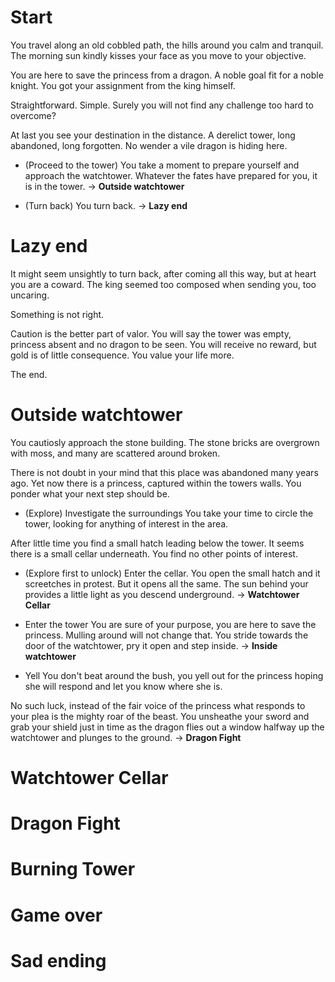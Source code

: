 # Start
You travel along an old cobbled path, the hills around you calm and tranquil. The morning sun kindly kisses your face as you move to your objective.

You are here to save the princess from a dragon. A noble goal fit for a noble knight. You got your assignment from the king himself.

Straightforward. Simple. Surely you will not find any challenge too hard to overcome? 

At last you see your destination in the distance. A derelict tower, long abandoned, long forgotten. No wender a vile dragon is hiding here.

- (Proceed to the tower)
You take a moment to prepare yourself and approach the watchtower. Whatever the fates have prepared for you, it is in the tower.
-> **Outside watchtower**

- (Turn back) 
You turn back.
-> **Lazy end**

# Lazy end
It might seem unsightly to turn back, after coming all this way, but at heart you are a coward. The king seemed too composed when sending you, too uncaring.

Something is not right. 

Caution is the better part of valor. You will say the tower was empty, princess absent and no dragon to be seen. You will receive no reward, but gold is of little consequence. You value your life more.

The end.

# Outside watchtower
You cautiosly approach the stone building. The stone bricks are overgrown with moss, and many are scattered around broken.

There is not doubt in your mind that this place was abandoned many years ago. Yet now there is a princess, captured within the towers walls. You ponder what your next step should be.

- (Explore) Investigate the surroundings 
You take your time to circle the tower, looking for anything of interest in the area.

After little time you find a small hatch leading below the tower. It seems there is a small cellar underneath. You find no other points of interest.

- (Explore first to unlock) Enter the cellar.
You open the small hatch and it screetches in protest. But it opens all the same. The sun behind your provides a little light as you descend underground.
-> **Watchtower Cellar**

- Enter the tower
You are sure of your purpose, you are here to save the princess. Mulling around will not change that. You stride towards the door of the watchtower, pry it open and step inside.
-> **Inside watchtower**

- Yell
You don't beat around the bush, you yell out for the princess hoping she will respond and let you know where she is.

No such luck, instead of the fair voice of the princess what responds to your plea is the mighty roar of the beast. You unsheathe your sword and grab your shield just in time as the dragon flies out a window halfway up the watchtower and plunges to the ground.
-> **Dragon Fight**

# Watchtower Cellar

# Dragon Fight

# Burning Tower

# Game over

# Sad ending